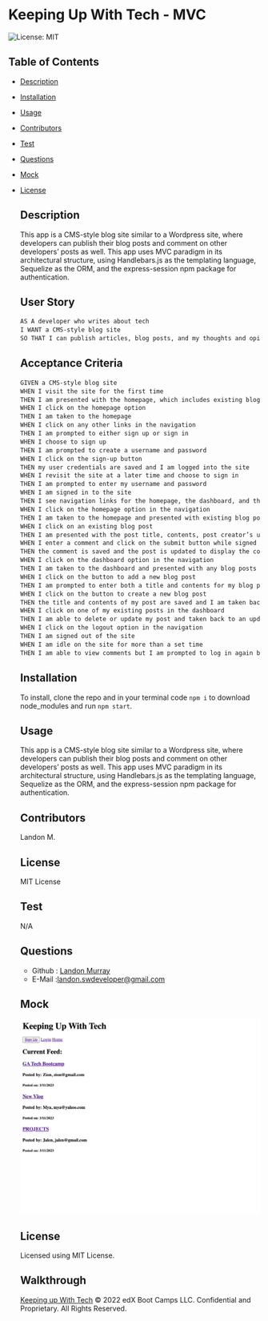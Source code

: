 # Keeping Up With Tech - MVC
  ![License: MIT](https://img.shields.io/badge/License-MIT-green.svg)

  ## Table of Contents
  * [Description](#description)
  * [Installation](#installation)
  * [Usage](#usage)
  * [Contributors](#contributors)
  * [Test](#test)
  * [Questions](#questions)
  * [Mock](#mock)


  
* [License](#license)

    
  ## Description
    
    This app is a CMS-style blog site similar to a Wordpress site, where developers can publish their blog posts and comment on other developers’ posts as well. This app uses MVC paradigm in its architectural structure, using Handlebars.js as the templating language, Sequelize as the ORM, and the express-session npm package for authentication.

  ## User Story

    ```md
    AS A developer who writes about tech
    I WANT a CMS-style blog site
    SO THAT I can publish articles, blog posts, and my thoughts and opinions
    ```

  ## Acceptance Criteria

    ```md
    GIVEN a CMS-style blog site
    WHEN I visit the site for the first time
    THEN I am presented with the homepage, which includes existing blog posts if any have been posted; navigation links for the homepage and the dashboard; and the option to log in
    WHEN I click on the homepage option
    THEN I am taken to the homepage
    WHEN I click on any other links in the navigation
    THEN I am prompted to either sign up or sign in
    WHEN I choose to sign up
    THEN I am prompted to create a username and password
    WHEN I click on the sign-up button
    THEN my user credentials are saved and I am logged into the site
    WHEN I revisit the site at a later time and choose to sign in
    THEN I am prompted to enter my username and password
    WHEN I am signed in to the site
    THEN I see navigation links for the homepage, the dashboard, and the option to log out
    WHEN I click on the homepage option in the navigation
    THEN I am taken to the homepage and presented with existing blog posts that include the post title and the date created
    WHEN I click on an existing blog post
    THEN I am presented with the post title, contents, post creator’s username, and date created for that post and have the option to leave a comment
    WHEN I enter a comment and click on the submit button while signed in
    THEN the comment is saved and the post is updated to display the comment, the comment creator’s username, and the date created
    WHEN I click on the dashboard option in the navigation
    THEN I am taken to the dashboard and presented with any blog posts I have already created and the option to add a new blog post
    WHEN I click on the button to add a new blog post
    THEN I am prompted to enter both a title and contents for my blog post
    WHEN I click on the button to create a new blog post
    THEN the title and contents of my post are saved and I am taken back to an updated dashboard with my new blog post
    WHEN I click on one of my existing posts in the dashboard
    THEN I am able to delete or update my post and taken back to an updated dashboard
    WHEN I click on the logout option in the navigation
    THEN I am signed out of the site
    WHEN I am idle on the site for more than a set time
    THEN I am able to view comments but I am prompted to log in again before I can add, update, or delete comments
    ```

    ## Installation
  To install, clone the repo and in your terminal code `npm i` to download node_modules and run `npm start`.

    ## Usage
   
    This app is a CMS-style blog site similar to a Wordpress site, where developers can publish their blog posts and comment on other developers’ posts as well. This app uses MVC paradigm in its architectural structure, using Handlebars.js as the templating language, Sequelize as the ORM, and the express-session npm package for authentication.
  
  ## Contributors
  Landon M.
  ## License
  MIT License
  ## Test
    N/A

  ## Questions
  * Github : [Landon Murray](https://github.com/LandoBM/)
  * E-Mail :landon.swdeveloper@gmail.com

  ## Mock
  ![Image](./Assets/website.png)

  ## License
    Licensed using MIT License.
  
  ## Walkthrough
  [Keeping up With Tech]()
© 2022 edX Boot Camps LLC. Confidential and Proprietary. All Rights Reserved.
